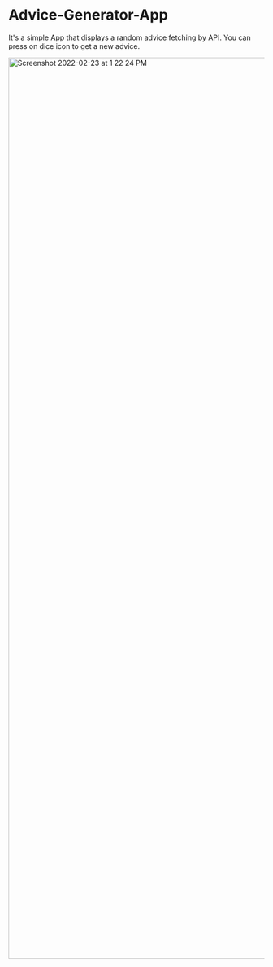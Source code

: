 # Advice-Generator-App

It's a simple App that displays a random advice fetching by API. You can press on dice icon to get a new advice.

<img width="1773" alt="Screenshot 2022-02-23 at 1 22 24 PM" src="https://user-images.githubusercontent.com/93166832/155410763-5474048d-fca1-45d1-aa56-3b84eb67f3e2.png">
